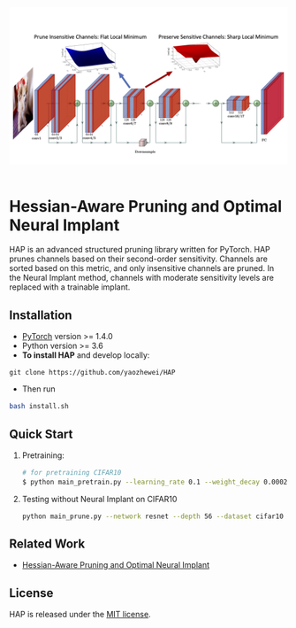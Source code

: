 <p align="center">
  <img src="imgs/illustration.png" width="1000">
  <br />
  <br />
  </p>



# Hessian-Aware Pruning and Optimal Neural Implant

HAP is an advanced structured pruning library written for PyTorch. HAP prunes channels based on their second-order sensitivity. Channels are sorted based on this metric, and only insensitive channels are pruned. In the Neural Implant method, channels with moderate sensitivity levels are replaced with a trainable implant.



## Installation

- [PyTorch](http://pytorch.org/) version >= 1.4.0
- Python version >= 3.6
- **To install HAP** and develop locally:

```
git clone https://github.com/yaozhewei/HAP
```

* Then run

```bash
bash install.sh
```



## Quick Start

1. Pretraining:

   ```bash
   # for pretraining CIFAR10
   $ python main_pretrain.py --learning_rate 0.1 --weight_decay 0.0002 --dataset cifar10 --epoch 200
   ```

   

2. Testing without Neural Implant on CIFAR10

   ```bash
   python main_prune.py --network resnet --depth 56 --dataset cifar10 --batch-size 64 --learning-rate 0.02 --weight-decay 4e-4 --ratio 0.5 --use-decompose 0 --gpu "0"
   ```

   



## Related Work

- [Hessian-Aware Pruning and Optimal Neural Implant](https://arxiv.org/abs/2101.08940)





## License

HAP is released under the [MIT license](https://github.com/Zhen-Dong/HAWQ/blob/main/LICENSE).
